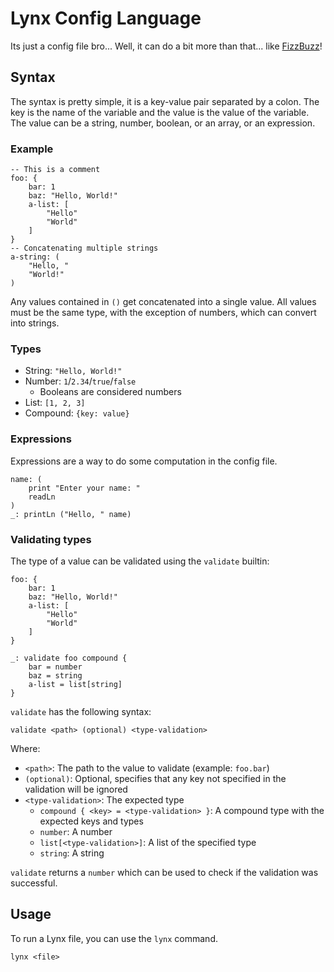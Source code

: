 # Lynx Config Language
Its just a config file bro...
Well, it can do a bit more than that... like [FizzBuzz](./examples/fizzbuzz.lynx)!

## Syntax
The syntax is pretty simple, it is a key-value pair separated by a colon. The key is the name of the variable and the value is the value of the variable. The value can be a string, number, boolean, or an array, or an expression.

### Example
```
-- This is a comment
foo: {
    bar: 1
    baz: "Hello, World!"
    a-list: [
        "Hello"
        "World"
    ]
}
-- Concatenating multiple strings
a-string: (
    "Hello, "
    "World!"
)
```
Any values contained in `()` get concatenated into a single value. All values must be the same type, with the exception of numbers, which can convert into strings.

### Types
- String: `"Hello, World!"`
- Number: `1`/`2.34`/`true`/`false`
  - Booleans are considered numbers
- List: `[1, 2, 3]`
- Compound: `{key: value}`

### Expressions
Expressions are a way to do some computation in the config file.
```
name: (
    print "Enter your name: "
    readLn
)
_: printLn ("Hello, " name)
```

### Validating types
The type of a value can be validated using the `validate` builtin:
```
foo: {
    bar: 1
    baz: "Hello, World!"
    a-list: [
        "Hello"
        "World"
    ]
}

_: validate foo compound {
    bar = number
    baz = string
    a-list = list[string]
}
```

`validate` has the following syntax:
```
validate <path> (optional) <type-validation>
```

Where:
- `<path>`: The path to the value to validate (example: `foo.bar`)
- `(optional)`: Optional, specifies that any key not specified in the validation will be ignored
- `<type-validation>`: The expected type
  - `compound { <key> = <type-validation> }`: A compound type with the expected keys and types
  - `number`: A number
  - `list[<type-validation>]`: A list of the specified type
  - `string`: A string

`validate` returns a `number` which can be used to check if the validation was successful.

## Usage
To run a Lynx file, you can use the `lynx` command.
```
lynx <file>
```

